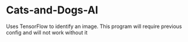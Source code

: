 # Cats-and-Dogs-AI
Uses TensorFlow to identify an image. 
This program will require previous config and will not work without it
